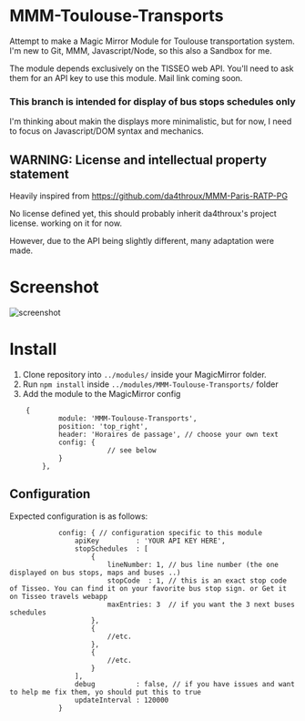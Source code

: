 # MMM-Toulouse-Transports
Attempt to make a Magic Mirror Module for Toulouse transportation system.
I'm new to Git, MMM, Javascript/Node, so this also a Sandbox for me.

The module depends exclusively on the TISSEO web API.
You'll need to ask them for an API key to use this module. Mail link coming soon.

### This branch is intended for display of bus stops schedules only

I'm thinking about makin the displays more minimalistic, but for now, I need to focus on Javascript/DOM syntax and mechanics.

## WARNING: License and intellectual property statement

Heavily inspired from https://github.com/da4throux/MMM-Paris-RATP-PG

No license defined yet, this should probably inherit da4throux's project license.
working on it for now.

However, due to the API being slightly different, many adaptation were made.

# Screenshot
![screenshot](https://github.com/Telomere31/MMM-Toulouse-Transports/blob/master/bus_schedules.png)

# Install

1. Clone repository into `../modules/` inside your MagicMirror folder.
2. Run `npm install` inside `../modules/MMM-Toulouse-Transports/` folder
3. Add the module to the MagicMirror config
```
	{
	        module: 'MMM-Toulouse-Transports',
	        position: 'top_right',
	        header: 'Horaires de passage', // choose your own text
	        config: {
                        // see below
	        }
    	},
```

## Configuration
Expected configuration is as follows:

```
            config: { // configuration specific to this module
                apiKey         : 'YOUR API KEY HERE',
                stopSchedules  : [
                    {
                        lineNumber: 1, // bus line number (the one displayed on bus stops, maps and buses ..)
                        stopCode  : 1, // this is an exact stop code of Tisseo. You can find it on your favorite bus stop sign. or Get it on Tisseo travels webapp
                        maxEntries: 3  // if you want the 3 next buses schedules
                    },
                    {
                        //etc.
                    },
                    {
                        //etc.
                    }
                ],
                debug          : false, // if you have issues and want to help me fix them, yo should put this to true
                updateInterval : 120000
            }
```
